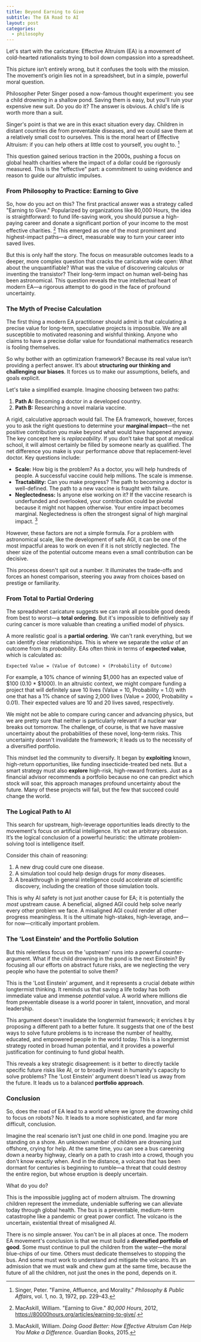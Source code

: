 ```yaml
---
title: Beyond Earning to Give
subtitle: The EA Road to AI
layout: post
categories:
  - philosophy
---
```


Let's start with the caricature: Effective Altruism (EA) is a movement of cold-hearted rationalists trying to boil down compassion into a spreadsheet.

This picture isn’t entirely wrong, but it confuses the tools with the mission. The movement’s origin lies not in a spreadsheet, but in a simple, powerful moral question.

Philosopher Peter Singer posed a now-famous thought experiment: you see a child drowning in a shallow pond. Saving them is easy, but you'll ruin your expensive new suit. Do you do it? The answer is obvious. A child's life is worth more than a suit.

Singer's point is that we are in this exact situation every day. Children in distant countries die from preventable diseases, and we could save them at a relatively small cost to ourselves. This is the moral heart of Effective Altruism: if you can help others at little cost to yourself, you ought to. [^1]

This question gained serious traction in the 2000s, pushing a focus on global health charities where the impact of a dollar could be rigorously measured. This is the "effective" part: a commitment to using evidence and reason to guide our altruistic impulses.

### From Philosophy to Practice: Earning to Give

So, how do you act on this? The first practical answer was a strategy called "Earning to Give." Popularized by organizations like 80,000 Hours, the idea is straightforward: to fund life-saving work, you should pursue a high-paying career and donate a significant portion of your income to the most effective charities. [^2] This emerged as one of the most prominent and highest-impact paths—a direct, measurable way to turn your career into saved lives.

But this is only half the story. The focus on measurable outcomes leads to a deeper, more complex question that cracks the caricature wide open: What about the unquantifiable? What was the value of discovering calculus or inventing the transistor? Their long-term impact on human well-being has been astronomical. This question reveals the true intellectual heart of modern EA—a rigorous attempt to do good in the face of profound uncertainty.

<!-- want to remind the reader. the point is to do the most good possible. maybe there is a better way than earning to give? -->

### The Myth of Precise Calculation

The first thing a modern EA practitioner should admit is that calculating a precise value for long-term, speculative projects is impossible. We are all susceptible to motivated reasoning and wishful thinking. Anyone who claims to have a precise dollar value for foundational mathematics research is fooling themselves.

So why bother with an optimization framework? Because its real value isn’t providing a perfect answer. It’s about **structuring our thinking and challenging our biases**. It forces us to make our assumptions, beliefs, and goals explicit.

Let's take a simplified example. Imagine choosing between two paths:
1.  **Path A:** Becoming a doctor in a developed country.
2.  **Path B:** Researching a novel malaria vaccine.

A rigid, calculative approach would fail. The EA framework, however, forces you to ask the right questions to determine your **marginal impact**—the net positive contribution you make beyond what would have happened anyway. The key concept here is *replaceability*. If you don’t take that spot at medical school, it will almost certainly be filled by someone nearly as qualified. The net difference you make is your performance *above* that replacement-level doctor. Key questions include:

*   **Scale:** How big is the problem? As a doctor, you will help hundreds of people. A successful vaccine could help millions. The scale is immense.
*   **Tractability:** Can you make progress? The path to becoming a doctor is well-defined. The path to a new vaccine is fraught with failure.
*   **Neglectedness:** Is anyone else working on it? If the vaccine research is underfunded and overlooked, your contribution could be pivotal because it might not happen otherwise. Your entire impact becomes marginal. Neglectedness is often the strongest signal of high marginal impact. [^3]

However, these factors are not a simple formula. For a problem with astronomical scale, like the development of safe AGI, it can be one of the most impactful areas to work on even if it is not strictly neglected. The sheer size of the potential outcome means even a small contribution can be decisive.

This process doesn't spit out a number. It illuminates the trade-offs and forces an honest comparison, steering you away from choices based on prestige or familiarity.

### From Total to Partial Ordering

The spreadsheet caricature suggests we can rank all possible good deeds from best to worst—a **total ordering**. But it's impossible to definitively say if curing cancer is more valuable than creating a unified model of physics.

A more realistic goal is a **partial ordering**. We can't rank everything, but we can identify clear relationships. This is where we separate the *value* of an outcome from its *probability*. EAs often think in terms of **expected value**, which is calculated as:

`Expected Value = (Value of Outcome) × (Probability of Outcome)`

<!-- maybe could move this section? -->

For example, a 10% chance of winning $1,000 has an expected value of $100 (0.10 * $1000). In an altruistic context, we might compare funding a project that will definitely save 10 lives (Value = 10, Probability = 1.0) with one that has a 1% chance of saving 2,000 lives (Value = 2000, Probability = 0.01). Their expected values are 10 and 20 lives saved, respectively.

We might not be able to compare curing cancer and advancing physics, but we are pretty sure that neither is particularly relevant if a nuclear war breaks out tomorrow. The challenge, of course, is that we have massive uncertainty about the probabilities of these novel, long-term risks. This uncertainty doesn't invalidate the framework; it leads us to the necessity of a diversified portfolio.

This mindset led the community to diversify. It began by **exploiting** known, high-return opportunities, like funding insecticide-treated bed nets. But a smart strategy must also **explore** high-risk, high-reward frontiers. Just as a financial advisor recommends a portfolio because no one can predict which stock will soar, this approach manages profound uncertainty about the future. Many of these projects will fail, but the few that succeed could change the world.

### The Logical Path to AI

This search for upstream, high-leverage opportunities leads directly to the movement's focus on artificial intelligence. It’s not an arbitrary obsession. It’s the logical conclusion of a powerful heuristic: the ultimate problem-solving tool is intelligence itself.

Consider this chain of reasoning:
1.  A new drug could cure one disease.
2.  A simulation tool could help design drugs for *many* diseases.
3.  A breakthrough in general intelligence could accelerate *all* scientific discovery, including the creation of those simulation tools.

This is why AI safety is not just another cause for EA; it is potentially the *most* upstream cause. A beneficial, aligned AGI could help solve nearly every other problem we face. A misaligned AGI could render all other progress meaningless. It is the ultimate high-stakes, high-leverage, and—for now—critically important problem.

### The 'Lost Einstein' and the Portfolio Solution

But this relentless focus on the 'upstream' runs into a powerful counter-argument. What if the child drowning in the pond is the next Einstein? By focusing all our efforts on abstract future risks, are we neglecting the very people who have the potential to solve them?

This is the 'Lost Einstein' argument, and it represents a crucial debate *within* longtermist thinking. It reminds us that saving a life today has both immediate value and immense *potential* value. A world where millions die from preventable disease is a world poorer in talent, innovation, and moral leadership.

This argument doesn't invalidate the longtermist framework; it enriches it by proposing a different path to a better future. It suggests that one of the best ways to solve future problems is to increase the number of healthy, educated, and empowered people in the world today. This is a longtermist strategy rooted in broad human potential, and it provides a powerful justification for continuing to fund global health.

This reveals a key strategic disagreement: is it better to directly tackle specific future risks like AI, or to broadly invest in humanity's capacity to solve problems? The 'Lost Einstein' argument doesn't lead us away from the future. It leads us to a balanced **portfolio approach**.

### Conclusion

So, does the road of EA lead to a world where we ignore the drowning child to focus on robots? No. It leads to a more sophisticated, and far more difficult, conclusion.

Imagine the real scenario isn't just one child in one pond. Imagine you are standing on a shore. An unknown number of children are drowning just offshore, crying for help. At the same time, you can see a bus careening down a nearby highway, clearly on a path to crash into a crowd, though you don't know exactly when. And in the distance, a volcano that has been dormant for centuries is beginning to rumble—a threat that could destroy the entire region, but whose eruption is deeply uncertain.

What do you do?

This is the impossible juggling act of modern altruism. The drowning children represent the immediate, undeniable suffering we can alleviate today through global health. The bus is a preventable, medium-term catastrophe like a pandemic or great power conflict. The volcano is the uncertain, existential threat of misaligned AI.

There is no simple answer. You can't be in all places at once. The modern EA movement's conclusion is that we must build a **diversified portfolio of good**. Some must continue to pull the children from the water—the moral blue-chips of our time. Others must dedicate themselves to stopping the bus. And some must work to understand and mitigate the volcano. It’s an admission that we must walk and chew gum at the same time, because the future of all the children, not just the ones in the pond, depends on it.

[^1]: Singer, Peter. "Famine, Affluence, and Morality." *Philosophy & Public Affairs*, vol. 1, no. 3, 1972, pp. 229–43.
[^2]: MacAskill, William. "Earning to Give." *80,000 Hours*, 2012, https://80000hours.org/articles/earning-to-give/.
[^3]: MacAskill, William. *Doing Good Better: How Effective Altruism Can Help You Make a Difference*. Guardian Books, 2015.